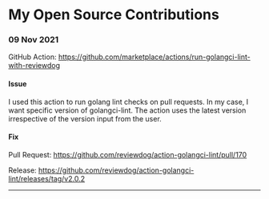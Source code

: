 # My Open Source Contributions

### 09 Nov 2021

GitHub Action: https://github.com/marketplace/actions/run-golangci-lint-with-reviewdog

#### Issue

I used this action to run golang lint checks on pull requests. In my case, I want specific version of golangci-lint. The action uses the latest version irrespective of the version input from the user.

#### Fix

Pull Request: https://github.com/reviewdog/action-golangci-lint/pull/170

Release: https://github.com/reviewdog/action-golangci-lint/releases/tag/v2.0.2

---
